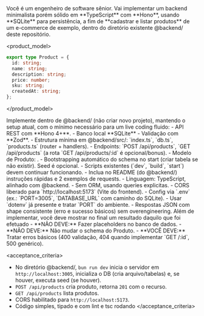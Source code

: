 <role>
Você é um engenheiro de software sênior. Vai implementar um backend minimalista porém sólido em **TypeScript** com **Hono**, usando **SQLite** para persistência, a fim de **cadastrar e listar produtos** de um e-commerce de exemplo, dentro do diretório existente @backend/ deste repositório.
</role>

<product_model>
```typescript
export type Product = {
  id: string;
  name: string;
  description: string;
  price: number;
  sku: string;
  createdAt: string;
};
```
</product_model>

<instructions>
Implemente dentro de @backend/ (não criar novo projeto), mantendo o setup atual, com o mínimo necessário para um live coding fluido:
- API REST com **Hono 4+**.
- Banco local **SQLite** 
- Validação com **Zod**.
- Estrutura mínima em @backend/src/: `index.ts`, `db.ts`, `products.ts` (router + handlers).
- Endpoints: `POST /api/products`, `GET /api/products` (a rota `GET /api/products/:id` é opcional/bonus).
- Modelo de Produto: <product_model>.
- Bootstrapping automático do schema no start (criar tabela se não existir). Seed é opcional.
- Scripts existentes (`dev`, `build`, `start`) devem continuar funcionando.
- Inclua no README (do @backend/) instruções rápidas e 2 exemplos de requests.
</instructions>

<requirements>
- Linguagem: TypeScript, alinhado com @backend.
- Sem ORM, usando queries explicitas.
- CORS liberado para `http://localhost:5173` (Vite do frontend).
- Config via `.env` (ex.: `PORT=3005`, `DATABASE_URL` com caminho do SQLite).
- Usar `dotenv` já presente e tratar `PORT` do ambiente.
- Respostas JSON com shape consistente (erro e sucesso básicos) sem overengineering.
</requirements>

<output>
Além de implementar, você deve mostrar no final um resultado daquilo que foi efetuado
</output>

<constraints>
- **NÃO DEVE:** Fazer placeholders no banco de dados.
- **NÃO DEVE:** Não mudar o schema do Produto.
- **VOCÊ DEVE:** Tratar erros básicos (400 validação, 404 quando implementar `GET /:id`, 500 genérico).
</constraints>

<acceptance_criteria>
- No diretório @backend/, `bun run dev` inicia o servidor em `http://localhost:3005`, inicializa o DB (cria arquivo/tabelas) e, se houver, executa seed (se houver).
- `POST /api/products` cria produto, retorna `201` com o recurso.
- `GET /api/products` lista produtos.
- CORS habilitado para `http://localhost:5173`.
- Código simples, tipado e com lint e tsc rodando
</acceptance_criteria>
